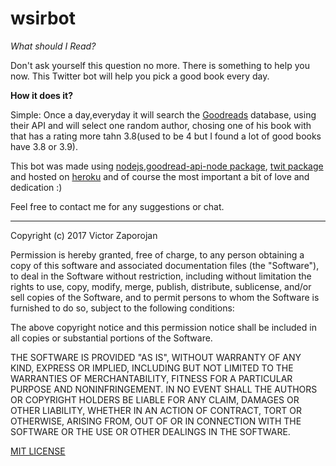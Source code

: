 # wsirbot

*What should I Read?*

Don't ask yourself this question no more. There is something to help you now. This Twitter bot will help you pick a good book every day.

**How it does it?**

Simple: Once a day,everyday it will search the <a href="www.goodreads.com">Goodreads</a> database, using their API and will select one random author, chosing one of his book with that has a rating more tahn 3.8(used to be 4 but I found a lot of good books have 3.8 or 3.9).

This bot was made using <a href="www.nodejs.com">nodejs</a>,<a href="https://www.npmjs.com/package/goodreads-api-node">goodread-api-node package</a>, <a href="https://www.npmjs.com/package/twit
">twit package</a> and hosted on <a href="www.heroku.com">heroku</a> and of course the most important a bit of love and dedication :)  

Feel free to contact me for any suggestions or chat.
___

Copyright (c) 2017 Victor Zaporojan 

Permission is hereby granted, free of charge, to any person obtaining a copy of this software and associated documentation files (the "Software"), to deal in the Software without restriction, including without limitation the rights to use, copy, modify, merge, publish, distribute, sublicense, and/or sell copies of the Software, and to permit persons to whom the Software is furnished to do so, subject to the following conditions:

The above copyright notice and this permission notice shall be included in all copies or substantial portions of the Software.

THE SOFTWARE IS PROVIDED "AS IS", WITHOUT WARRANTY OF ANY KIND, EXPRESS OR IMPLIED, INCLUDING BUT NOT LIMITED TO THE WARRANTIES OF MERCHANTABILITY, FITNESS FOR A PARTICULAR PURPOSE AND NONINFRINGEMENT. IN NO EVENT SHALL THE AUTHORS OR COPYRIGHT HOLDERS BE LIABLE FOR ANY CLAIM, DAMAGES OR OTHER LIABILITY, WHETHER IN AN ACTION OF CONTRACT, TORT OR OTHERWISE, ARISING FROM, OUT OF OR IN CONNECTION WITH THE SOFTWARE OR THE USE OR OTHER DEALINGS IN THE SOFTWARE.

<a href="https://www.tldrlegal.com/l/mit">MIT LICENSE</a>
